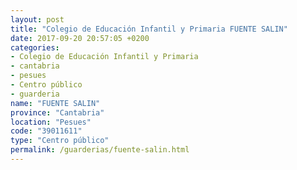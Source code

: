 ```yaml
---
layout: post
title: "Colegio de Educación Infantil y Primaria FUENTE SALIN"
date: 2017-09-20 20:57:05 +0200
categories:
- Colegio de Educación Infantil y Primaria
- cantabria
- pesues
- Centro público
- guarderia
name: "FUENTE SALIN"
province: "Cantabria"
location: "Pesues"
code: "39011611"
type: "Centro público"
permalink: /guarderias/fuente-salin.html
---
```

